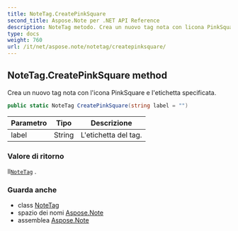 ```yaml
---
title: NoteTag.CreatePinkSquare
second_title: Aspose.Note per .NET API Reference
description: NoteTag metodo. Crea un nuovo tag nota con licona PinkSquare e letichetta specificata.
type: docs
weight: 760
url: /it/net/aspose.note/notetag/createpinksquare/
---
```

## NoteTag.CreatePinkSquare method

Crea un nuovo tag nota con l'icona PinkSquare e l'etichetta specificata.

```csharp
public static NoteTag CreatePinkSquare(string label = "")
```

| Parametro | Tipo | Descrizione |
| --- | --- | --- |
| label | String | L'etichetta del tag. |

### Valore di ritorno

Il[`NoteTag`](../) .

### Guarda anche

* class [NoteTag](../)
* spazio dei nomi [Aspose.Note](../../notetag/)
* assemblea [Aspose.Note](../../../)


